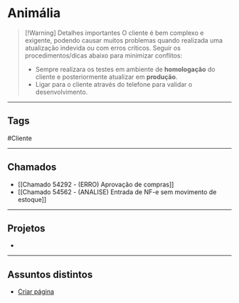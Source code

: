 # Animália

> [!Warning] Detalhes importantes
> O cliente é bem complexo e exigente, podendo causar muitos problemas quando realizada uma atualização indevida ou com erros críticos. Seguir os procedimentos/dicas abaixo para minimizar conflitos:
>
> - Sempre realizara os testes em ambiente de  **homologação** do cliente e posteriormente atualizar em **produção**.
> - Ligar para o cliente através do telefone para validar o desenvolvimento.

---

## Tags

#Cliente

---
## Chamados
- [[Chamado 54292 - (ERRO) Aprovação de compras]]
- [[Chamado 54562 - (ANALISE) Entrada de NF-e sem movimento de estoque]]

---
## Projetos
- 

---

## Assuntos distintos

- [Criar página](../tutorial-basics/create-a-page.md)